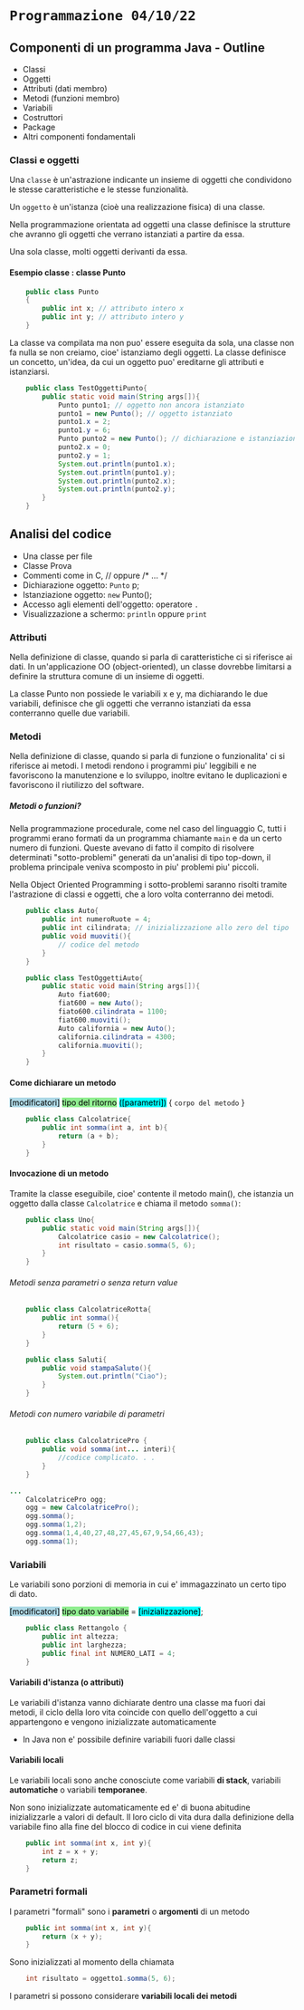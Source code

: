 # `Programmazione 04/10/22`

## Componenti di un programma Java - Outline
+ Classi
+ Oggetti
+ Attributi (dati membro)
+ Metodi (funzioni membro)
+ Variabili
+ Costruttori
+ Package
+ Altri componenti fondamentali
### Classi e oggetti
Una `classe` è un'astrazione indicante un insieme di oggetti che condividono le stesse caratteristiche e le stesse funzionalità.

Un `oggetto` è un'istanza (cioè una realizzazione fisica) di una classe.

Nella programmazione orientata ad oggetti una classe definisce la strutture che avranno gli oggetti che verrano istanziati a partire da essa.

Una sola classe, molti oggetti derivanti da essa.

#### Esempio classe : classe Punto
```java
    public class Punto
    {
        public int x; // attributo intero x
        public int y; // attributo intero y
    }
```
La classe va compilata ma non puo' essere eseguita da sola, una classe non fa nulla se non creiamo, cioe' istanziamo degli oggetti. La classe definisce un concetto, un'idea, da cui un oggetto puo' ereditarne gli attributi e istanziarsi.

```java
    public class TestOggettiPunto{
        public static void main(String args[]){
            Punto punto1; // oggetto non ancora istanziato
            punto1 = new Punto(); // oggetto istanziato
            punto1.x = 2;
            punto1.y = 6;
            Punto punto2 = new Punto(); // dichiarazione e istanziazione di un secondo oggetto Punto
            punto2.x = 0;
            punto2.y = 1;
            System.out.println(punto1.x);
            System.out.println(punto1.y);
            System.out.println(punto2.x);
            System.out.println(punto2.y);
        }
    }
```
## Analisi del codice
+ Una classe per file
+ Classe Prova
+ Commenti come in C, // oppure /* ... */
+ Dichiarazione oggetto: `Punto` p;
+ Istanziazione oggetto: `new` Punto();
+ Accesso agli elementi dell'oggetto: operatore `.`
+ Visualizzazione a schermo: `println` oppure `print`

### Attributi
Nella definizione di classe, quando si parla di caratteristiche ci si riferisce ai dati. In un'applicazione OO (object-oriented), un classe dovrebbe limitarsi a definire la struttura comune di un insieme di oggetti.

La classe Punto non possiede le variabili x e y, ma dichiarando le due variabili, definisce che gli oggetti che verranno istanziati da essa conterranno quelle due variabili.

### Metodi
Nella definizione di classe, quando si parla di funzione o funzionalita' ci si riferisce ai metodi. I metodi rendono i programmi piu' leggibili e ne favoriscono la manutenzione e lo sviluppo, inoltre evitano le duplicazioni e favoriscono il riutilizzo del software.

##### Metodi o funzioni?
Nella programmazione procedurale, come nel caso del linguaggio C, tutti i programmi erano formati da un programma chiamante `main` e da un certo numero di funzioni. Queste avevano di fatto il compito di risolvere determinati "sotto-problemi" generati da un'analisi di tipo top-down, il problema principale veniva scomposto in piu' problemi piu' piccoli.

Nella Object Oriented Programming i sotto-problemi saranno risolti tramite l'astrazione di classi e oggetti, che a loro volta conterranno dei metodi.

```java
    public class Auto{
        public int numeroRuote = 4;
        public int cilindrata; // inizializzazione allo zero del tipo
        public void muoviti(){
            // codice del metodo
        }
    }
```

```java
    public class TestOggettiAuto{
        public static void main(String args[]){
            Auto fiat600;
            fiat600 = new Auto();
            fiato600.cilindrata = 1100;
            fiat600.muoviti();
            Auto california = new Auto();
            california.cilindrata = 4300;
            california.muoviti();
        }
    }
```

#### Come dichiarare un metodo
<mark style ="background-color: lightblue">[modificatori]</mark> <mark style ="background-color: lightgreen">tipo del ritorno</mark> <mark style ="background-color: cyan">([parametri])</mark> {
    `corpo del metodo`
}

```java
    public class Calcolatrice{
        public int somma(int a, int b){
            return (a + b);
        }
    }
```
#### Invocazione di un metodo
Tramite la classe eseguibile, cioe' contente il metodo main(), che istanzia un oggetto dalla classe `Calcolatrice` e chiama il metodo `somma()`:

```java
    public class Uno{
        public static void main(String args[]){
            Calcolatrice casio = new Calcolatrice();
            int risultato = casio.somma(5, 6);
        }
    }
```

###### Metodi senza parametri o senza return value

```java
    public class CalcolatriceRotta{   
        public int somma(){
            return (5 + 6);
        }
    }
```
```java
    public class Saluti{
        public void stampaSaluto(){
            System.out.println("Ciao");
        }
    }
```

###### Metodi con numero variabile di parametri

```java
    public class CalcolatricePro {
        public void somma(int... interi){
            //codice complicato. . .
        }
    }
```
```java
...
    CalcolatricePro ogg;
    ogg = new CalcolatricePro();
    ogg.somma();
    ogg.somma(1,2);
    ogg.somma(1,4,40,27,48,27,45,67,9,54,66,43);
    ogg.somma(1);
```

### Variabili
Le variabili sono porzioni di memoria in cui e' immagazzinato un certo tipo di dato.

<mark style ="background-color: lightblue">[modificatori]</mark> <mark style ="background-color: lightgreen">tipo dato variabile</mark> = <mark style ="background-color: cyan">[inizializzazione]</mark>;

```java
    public class Rettangolo {
        public int altezza;
        public int larghezza;
        public final int NUMERO_LATI = 4;
    }
```

#### Variabili d'istanza (o attributi)
Le variabili d'istanza vanno dichiarate dentro una classe ma fuori dai metodi, il ciclo della loro vita coincide con quello dell'oggetto a cui appartengono e vengono inizializzate automaticamente
+ In Java non e' possibile definire variabili fuori dalle classi

#### Variabili locali
Le variabili locali sono anche conosciute come variabili **di stack**, variabili **automatiche** o variabili **temporanee**.

Non sono inizializzate automaticamente ed e' di buona abitudine inizializzarle a valori di default. Il loro ciclo di vita dura dalla definizione della variabile fino alla fine del blocco di codice in cui viene definita

```java
    public int somma(int x, int y){
        int z = x + y;
        return z;
    }
```
### Parametri formali
I parametri "formali" sono i **parametri** o **argomenti** di un metodo
```java
    public int somma(int x, int y){
        return (x + y);
    }
```
Sono inizializzati al momento della chiamata
```java
    int risultato = oggetto1.somma(5, 6);
```
I parametri si possono considerare **variabili locali dei metodi**
